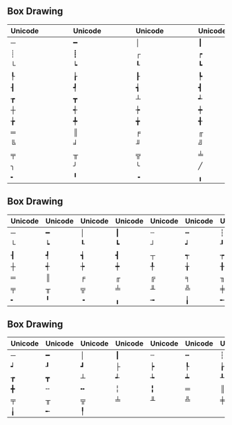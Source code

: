 



## Box Drawing
| Unicode |    |    |    |    | Unicode |    |    |    |    | Unicode |    |    |    |    | Unicode |    |    |    |    | Unicode |    |    |    |    | Unicode |    |    |    |    | Unicode |    |    |    |    | Unicode |    |    |    |    | Unicode |    |    |    |    | Unicode |
| ------- | -- | -- | -- | -- | ------- | -- | -- | -- | -- | ------- | -- | -- | -- | -- | ------- | -- | -- | -- | -- | ------- | -- | -- | -- | -- | ------- | -- | -- | -- | -- | ------- | -- | -- | -- | -- | ------- | -- | -- | -- | -- | ------- | -- | -- | -- | -- | ------- |
|    ─    |    |    |    |    |    ━    |    |    |    |    |    │    |    |    |    |    |    ┃    |    |    |    |    |    ┄    |    |    |    |    |    ┅    |    ┆    |    |    |    |    |    |    |    |    |    ┇    |    |    |    |    |    ┈    |    |    |    |    |    ┉    | 
|    ┊    |    |    |    |    |    ┋    |    |    |    |    |    ┌    |    |    |    |    |    ┍    |    |    |    |    |    ┎    |    |    |    |    |    ┏    |    |    |    |    |    ┐    |    |    |    |    |    ┑    |    |    |    |    |    ┒    |    |    |    |    |    ┓    |
|    └    |    |    |    |    |    ┕    |    |    |    |    |    ┖    |    |    |    |    |    ┗    |    |    |    |    |    ┘    |    |    |    |    |    ┙    |    |    |    |    |    ┚    |    |    |    |    |    ┛    |    |    |    |    |    ├    |    |    |    |    |    ┝    |
|    ┞    |    |    |    |    |    ┟    |    |    |    |    |    ┠    |    |    |    |    |    ┡    |    |    |    |    |    ┢    |    |    |    |    |    ┣    |    |    |    |    |    ┤    |    |    |    |    |    ┥    |    |    |    |    |    ┦    |    |    |    |    |    ┧    |
|    ┨    |    |    |    |    |    ┩    |    |    |    |    |    ┪    |    |    |    |    |    ┫    |    |    |    |    |    ┬    |    |    |    |    |    ┭    |    |    |    |    |    ┮    |    |    |    |    |    ┯    |    |    |    |    |    ┰    |    |    |    |    |    ┱    |
|    ┲    |    |    |    |    |    ┳    |    |    |    |    |    ┴    |    |    |    |    |    ┵    |    |    |    |    |    ┶    |    |    |    |    |    ┷    |    |    |    |    |    ┸    |    |    |    |    |    ┹    |    |    |    |    |    ┺    |    |    |    |    |    ┻    |
|    ┼    |    |    |    |    |    ┽    |    |    |    |    |    ┾    |    |    |    |    |    ┿    |    |    |    |    |    ╀    |    |    |    |    |    ╁    |    |    |    |    |    ╂    |    |    |    |    |    ╃    |    |    |    |    |    ╄    |    |    |    |    |    ╅    |
|    ╆    |    |    |    |    |    ╇    |    |    |    |    |    ╈    |    |    |    |    |    ╉    |    |    |    |    |    ╊    |    |    |    |    |    ╋    |    |    |    |    |    ╌    |    |    |    |    |    ╍    |    |    |    |    |    ╎    |    |    |    |    |    ╏    |
|    ═    |    |    |    |    |    ║    |    |    |    |    |    ╒    |    |    |    |    |    ╓    |    |    |    |    |    ╔    |    |    |    |    |    ╕    |    |    |    |    |    ╖    |    |    |    |    |    ╗    |    |    |    |    |    ╘    |    |    |    |    |    ╙    |
|    ╚    |    |    |    |    |    ╛    |    |    |    |    |    ╜    |    |    |    |    |    ╝    |    |    |    |    |    ╞    |    |    |    |    |    ╟    |    |    |    |    |    ╠    |    |    |    |    |    ╡    |    |    |    |    |    ╢    |    |    |    |    |    ╣    |
|    ╤    |    |    |    |    |    ╥    |    |    |    |    |    ╦    |    |    |    |    |    ╧    |    |    |    |    |    ╨    |    |    |    |    |    ╩    |    |    |    |    |    ╪    |    |    |    |    |    ╫    |    |    |    |    |    ╬    |    |    |    |    |    ╭    |
|    ╮    |    |    |    |    |    ╯    |    |    |    |    |    ╰    |    |    |    |    |    ╱    |    |    |    |    |    ╲    |    |    |    |    |    ╳    |    |    |    |    |    ╴    |    |    |    |    |    ╵    |    |    |    |    |    ╶    |    |    |    |    |    ╷    |
|    ╸    |    |    |    |    |    ╹    |    |    |    |    |    ╺    |    |    |    |    |    ╻    |    |    |    |    |    ╼    |    |    |    |    |    ╽    |    |    |    |    |    ╾    |    |    |    |    |    ╿    |







<!-- Let's put 20 per line now -->
## Box Drawing
| Unicode | Unicode | Unicode | Unicode | Unicode | Unicode | Unicode | Unicode | Unicode | Unicode | Unicode | Unicode | Unicode | Unicode | Unicode | Unicode | Unicode | Unicode | Unicode | Unicode |
| ------- | ------- | ------- | ------- | ------- | ------- | ------- | ------- | ------- | ------- | ------- | ------- | ------- | ------- | ------- | ------- | ------- | ------- | ------- | ------- | 
|    ─    |    ━    |    │    |    ┃    |    ┄    |    ┅    |    ┆    |    ┇    |    ┈    |    ┉    |    ┊    |    ┋    |    ┌    |    ┍    |    ┎    |    ┏    |    ┐    |    ┑    |    ┒    |    ┓    |
|    └    |    ┕    |    ┖    |    ┗    |    ┘    |    ┙    |    ┚    |    ┛    |    ├    |    ┝    |    ┞    |    ┟    |    ┠    |    ┡    |    ┢    |    ┣    |    ┤    |    ┥    |    ┦    |    ┧    |
|    ┨    |    ┩    |    ┪    |    ┫    |    ┬    |    ┭    |    ┮    |    ┯    |    ┰    |    ┱    |    ┲    |    ┳    |    ┴    |    ┵    |    ┶    |    ┷    |    ┸    |    ┹    |    ┺    |    ┻    |
|    ┼    |    ┽    |    ┾    |    ┿    |    ╀    |    ╁    |    ╂    |    ╃    |    ╄    |    ╅    |    ╆    |    ╇    |    ╈    |    ╉    |    ╊    |    ╋    |    ╌    |    ╍    |    ╎    |    ╏    |
|    ═    |    ║    |    ╒    |    ╓    |    ╔    |    ╕    |    ╖    |    ╗    |    ╘    |    ╙    |    ╚    |    ╛    |    ╜    |    ╝    |    ╞    |    ╟    |    ╠    |    ╡    |    ╢    |    ╣    |
|    ╤    |    ╥    |    ╦    |    ╧    |    ╨    |    ╩    |    ╪    |    ╫    |    ╬    |    ╭    |    ╮    |    ╯    |    ╰    |    ╱    |    ╲    |    ╳    |    ╴    |    ╵    |    ╶    |    ╷    |
|    ╸    |    ╹    |    ╺    |    ╻    |    ╼    |    ╽    |    ╾    |    ╿    |

<!-- Let's try 25 -->
## Box Drawing
| Unicode | Unicode | Unicode | Unicode | Unicode | Unicode | Unicode | Unicode | Unicode | Unicode | Unicode | Unicode | Unicode | Unicode | Unicode | Unicode | Unicode | Unicode | Unicode | Unicode | Unicode | Unicode | Unicode | Unicode | Unicode |
| ------- | ------- | ------- | ------- | ------- | ------- | ------- | ------- | ------- | ------- | ------- | ------- | ------- | ------- | ------- | ------- | ------- | ------- | ------- | ------- | ------- | ------- | ------- | ------- | ------- |
|    ─    |    ━    |    │    |    ┃    |    ┄    |    ┅    |    ┆    |    ┇    |    ┈    |    ┉    |    ┊    |    ┋    |    ┌    |    ┍    |    ┎    |    ┏    |    ┐    |    ┑    |    ┒    |    ┓    |    └    |    ┕    |    ┖    |    ┗    |    ┘    |
|    ┙    |    ┚    |    ┛    |    ├    |    ┝    |    ┞    |    ┟    |    ┠    |    ┡    |    ┢    |    ┣    |    ┤    |    ┥    |    ┦    |    ┧    |    ┨    |    ┩    |    ┪    |    ┫    |    ┬    |    ┭    |    ┮    |    ┯    |    ┰    |    ┱    |
|    ┲    |    ┳    |    ┴    |    ┵    |    ┶    |    ┷    |    ┸    |    ┹    |    ┺    |    ┻    |    ┼    |    ┽    |    ┾    |    ┿    |    ╀    |    ╁    |    ╂    |    ╃    |    ╄    |    ╅    |    ╆    |    ╇    |    ╈    |    ╉    |    ╊    |
|    ╋    |    ╌    |    ╍    |    ╎    |    ╏    |    ═    |    ║    |    ╒    |    ╓    |    ╔    |    ╕    |    ╖    |    ╗    |    ╘    |    ╙    |    ╚    |    ╛    |    ╜    |    ╝    |    ╞    |    ╟    |    ╠    |    ╡    |    ╢    |    ╣    |
|    ╤    |    ╥    |    ╦    |    ╧    |    ╨    |    ╩    |    ╪    |    ╫    |    ╬    |    ╭    |    ╮    |    ╯    |    ╰    |    ╱    |    ╲    |    ╳    |    ╴    |    ╵    |    ╶    |    ╷    |    ╸    |    ╹    |    ╺    |    ╻    |    ╼    |
|    ╽    |    ╾    |    ╿    | 
